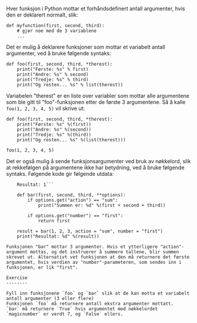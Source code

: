 Hver funksjon i Python mottar et forhåndsdefinert antall argumenter, hvis den er deklarert normalt, slik:

    def myfunction(first, second, third):
        # gjør noe med de 3 variablene
        ...

Det er mulig å deklarere funksjoner som mottar et variabelt antall argumenter, ved å bruke følgende syntaks:

    def foo(first, second, third, *therest):
        print("Første: %s" % first)
        print("Andre: %s" % second)
        print("Tredje: %s" % third)
        print("Og resten... %s" % list(therest))

Variabelen "therest" er en liste over variabler som mottar alle argumentene som ble gitt til "foo"-funksjonen etter de første 3 argumentene. Så å kalle `foo(1, 2, 3, 4, 5)` vil skrive ut:

    def foo(first, second, third, *therest):
        print("Første: %s" %(first))
        print("Andre: %s" %(second))
        print("Tredje: %s" %(third))
        print("Og resten... %s" %(list(therest)))
    
    foo(1, 2, 3, 4, 5)

Det er også mulig å sende funksjonsargumenter ved bruk av nøkkelord, slik at rekkefølgen på argumentene ikke har betydning, ved å bruke følgende syntaks. Følgende kode gir følgende utdata: 
```Summen er: 6
    Resultat: 1```

    def bar(first, second, third, **options):
        if options.get("action") == "sum":
            print("Summen er: %d" %(first + second + third))
    
        if options.get("number") == "first":
            return first
    
    result = bar(1, 2, 3, action = "sum", number = "first")
    print("Resultat: %d" %(result))

Funksjonen "bar" mottar 3 argumenter. Hvis et ytterligere "action"-argument mottas, og det instruerer å summere tallene, blir summen skrevet ut. Alternativt vet funksjonen at den må returnere det første argumentet, hvis verdien av "number"-parameteren, som sendes inn i funksjonen, er lik "first".

Exercise
--------

Fyll inn funksjonene `foo` og `bar` slik at de kan motta et variabelt antall argumenter (3 eller flere)
Funksjonen `foo` må returnere antall ekstra argumenter mottatt.
`bar` må returnere `True` hvis argumentet med nøkkelordet `magicnumber` er verdt 7, og `False` ellers.